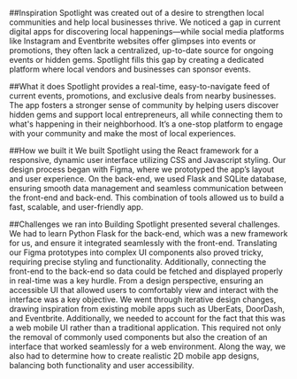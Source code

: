 ##Inspiration
Spotlight was created out of a desire to strengthen local communities and help local businesses thrive. We noticed a gap in current digital apps for discovering local happenings—while social media platforms like Instagram and Eventbrite websites offer glimpses into events or promotions, they often lack a centralized, up-to-date source for ongoing events or hidden gems. Spotlight fills this gap by creating a dedicated platform where local vendors and businesses can sponsor events.

##What it does
Spotlight provides a real-time, easy-to-navigate feed of current events, promotions, and exclusive deals from nearby businesses. The app fosters a stronger sense of community by helping users discover hidden gems and support local entrepreneurs, all while connecting them to what's happening in their neighborhood. It’s a one-stop platform to engage with your community and make the most of local experiences.

##How we built it
We built Spotlight using the React framework for a responsive, dynamic user interface utilizing CSS and Javascript styling. Our design process began with Figma, where we prototyped the app’s layout and user experience. On the back-end, we used Flask and SQLite database, ensuring smooth data management and seamless communication between the front-end and back-end. This combination of tools allowed us to build a fast, scalable, and user-friendly app.

##Challenges we ran into
Building Spotlight presented several challenges. We had to learn Python Flask for the back-end, which was a new framework for us, and ensure it integrated seamlessly with the front-end. Translating our Figma prototypes into complex UI components also proved tricky, requiring precise styling and functionality. Additionally, connecting the front-end to the back-end so data could be fetched and displayed properly in real-time was a key hurdle. From a design perspective, ensuring an accessible UI that allowed users to comfortably view and interact with the interface was a key objective. We went through iterative design changes, drawing inspiration from existing mobile apps such as UberEats, DoorDash, and Eventbrite. Additionally, we needed to account for the fact that this was a web mobile UI rather than a traditional application. This required not only the removal of commonly used components but also the creation of an interface that worked seamlessly for a web environment. Along the way, we also had to determine how to create realistic 2D mobile app designs, balancing both functionality and user accessibility.
